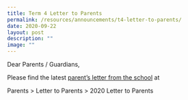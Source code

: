 ```yaml
---
title: Term 4 Letter to Parents
permalink: /resources/announcements/t4-letter-to-parents/
date: 2020-09-22
layout: post
description: ""
image: ""
---
```

Dear Parents / Guardians,

Please find the latest [parent’s letter from the school](https://bukitmerahsec.moe.edu.sg/letter-to-parents/2020-letters-to-parents/) at

Parents > Letter to Parents > 2020 Letter to Parents